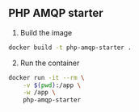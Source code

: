 ## PHP AMQP starter

1. Build the image
```bash
docker build -t php-amqp-starter .
```
2. Run the container
```bash
docker run -it --rm \
    -v $(pwd):/app \
    -w /app \
    php-amqp-starter
```
